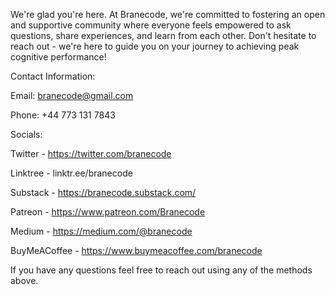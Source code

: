 We're glad you're here. At Branecode, we're committed to fostering an open and supportive community where everyone feels empowered to ask questions, share experiences, and learn from each other. Don't hesitate to reach out - we're here to guide you on your journey to achieving peak cognitive performance!

Contact Information:

Email: branecode@gmail.com

Phone: +44 773 131 7843

Socials:

Twitter - https://twitter.com/branecode

Linktree - linktr.ee/branecode

Substack - https://branecode.substack.com/

Patreon - https://www.patreon.com/Branecode

Medium - https://medium.com/@branecode

BuyMeACoffee - https://www.buymeacoffee.com/branecode

If you have any questions feel free to reach out using any of the methods above.
<!---
branecode/branecode is a ✨ special ✨ repository because its `README.md` (this file) appears on your GitHub profile.
You can click the Preview link to take a look at your changes.
--->
